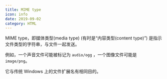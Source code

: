 ```yaml
---
title: MIME type
icon: info
date: 2019-09-02
category: HTML
---
```


MIME type，即媒体类型(media type) (有时是“内容类型(content type)”) 是指示文件类型的字符串，与文件一起发送。

例如，一个声音文件可能被标记为 `audio/ogg` ，一个图像文件可能是 `image/png`。

它与传统 Windows 上的文件扩展名有相同目的。
